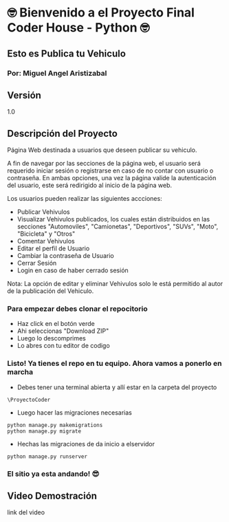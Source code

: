 # :nerd_face: Bienvenido a el Proyecto Final Coder House - Python :nerd_face: #
## Esto es Publica tu Vehiculo ##
### Por: Miguel Angel Aristizabal ###


## Versión
1.0

## Descripción del Proyecto
Página Web destinada a usuarios que deseen publicar su vehiculo.

A fin de navegar por las secciones de la página web, el usuario será requerido iniciar sesión o registrarse en caso de no contar con usuario o contraseña. En ambas opciones, una vez la página valide la autenticación del usuario, este será redirigido al inicio de la página web.

Los usuarios pueden realizar las siguientes accciones:
* Publicar Vehivulos
* Visualizar Vehivulos publicados, los cuales están distribuidos en las secciones "Automoviles", "Camionetas", "Deportivos", "SUVs", "Moto", "Bicicleta" y "Otros"
* Comentar Vehivulos
* Editar el perfil de Usuario
* Cambiar la contraseña de Usuario
* Cerrar Sesión
* Login en caso de haber cerrado sesión

Nota: La opción de editar y eliminar Vehivulos solo le está permitido al autor de la publicación del Vehiculo.


### Para empezar debes clonar el repocitorio ###

* Haz click en el botón verde
* Ahi seleccionas "Download ZIP"
* Luego lo descomprimes
* Lo abres con tu editor de codigo

### Listo! Ya tienes el repo en tu equipo. Ahora vamos a ponerlo en marcha ###

* Debes tener una terminal abierta y allí estar en la carpeta del proyecto
```shell
\ProyectoCoder
```
* Luego hacer las migraciones necesarias
```shell
python manage.py makemigrations
python manage.py migrate
```
* Hechas las migraciones de da inicio a elservidor

```shell
python manage.py runserver
```
### El sitio ya esta andando! :sunglasses: ###


## Video Demostración

link del video









